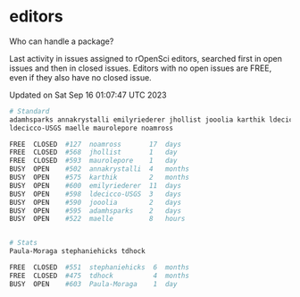 # editors

Who can handle a package?

Last activity in issues assigned to rOpenSci editors, searched first in open
issues and then in closed issues. Editors with no open issues are FREE, even if
they also have no closed issue.


Updated on Sat Sep 16 01:07:47 UTC 2023

```bash
# Standard
adamhsparks annakrystalli emilyriederer jhollist jooolia karthik ldecicco
ldecicco-USGS maelle maurolepore noamross

FREE  CLOSED  #127  noamross       17  days
FREE  CLOSED  #568  jhollist       1   day
FREE  CLOSED  #593  maurolepore    1   day
BUSY  OPEN    #502  annakrystalli  4   months
BUSY  OPEN    #575  karthik        2   months
BUSY  OPEN    #600  emilyriederer  11  days
BUSY  OPEN    #598  ldecicco-USGS  3   days
BUSY  OPEN    #590  jooolia        2   days
BUSY  OPEN    #595  adamhsparks    2   days
BUSY  OPEN    #522  maelle         8   hours


# Stats
Paula-Moraga stephaniehicks tdhock

FREE  CLOSED  #551  stephaniehicks  6  months
FREE  CLOSED  #475  tdhock          4  months
BUSY  OPEN    #603  Paula-Moraga    1  day
```
